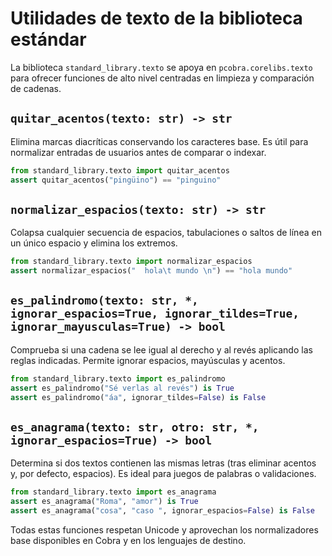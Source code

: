 # Utilidades de texto de la biblioteca estándar

La biblioteca `standard_library.texto` se apoya en `pcobra.corelibs.texto` para ofrecer funciones de alto nivel centradas en limpieza y comparación de cadenas.

## `quitar_acentos(texto: str) -> str`
Elimina marcas diacríticas conservando los caracteres base. Es útil para normalizar entradas de usuarios antes de comparar o indexar.

```python
from standard_library.texto import quitar_acentos
assert quitar_acentos("pingüino") == "pinguino"
```

## `normalizar_espacios(texto: str) -> str`
Colapsa cualquier secuencia de espacios, tabulaciones o saltos de línea en un único espacio y elimina los extremos.

```python
from standard_library.texto import normalizar_espacios
assert normalizar_espacios("  hola\t mundo \n") == "hola mundo"
```

## `es_palindromo(texto: str, *, ignorar_espacios=True, ignorar_tildes=True, ignorar_mayusculas=True) -> bool`
Comprueba si una cadena se lee igual al derecho y al revés aplicando las reglas indicadas. Permite ignorar espacios, mayúsculas y acentos.

```python
from standard_library.texto import es_palindromo
assert es_palindromo("Sé verlas al revés") is True
assert es_palindromo("áa", ignorar_tildes=False) is False
```

## `es_anagrama(texto: str, otro: str, *, ignorar_espacios=True) -> bool`
Determina si dos textos contienen las mismas letras (tras eliminar acentos y, por defecto, espacios). Es ideal para juegos de palabras o validaciones.

```python
from standard_library.texto import es_anagrama
assert es_anagrama("Roma", "amor") is True
assert es_anagrama("cosa", "caso ", ignorar_espacios=False) is False
```

Todas estas funciones respetan Unicode y aprovechan los normalizadores base disponibles en Cobra y en los lenguajes de destino.
